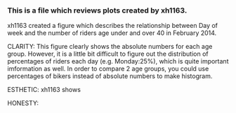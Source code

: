 ### This is a file which reviews plots created by xh1163.

xh1163 created a figure which describes the relationship between Day of week and the number of riders age under and over 40 in February 2014. 

CLARITY: This figure clearly shows the absolute numbers for each age group. However, it is a little bit difficult to figure out the distribution of percentages of riders each day (e.g. Monday:25%), which is quite important imformation as well. In order to compare 2 age groups, you could use percentages of bikers instead of absolute numbers to make histogram.

ESTHETIC: xh1163 shows 


HONESTY:

